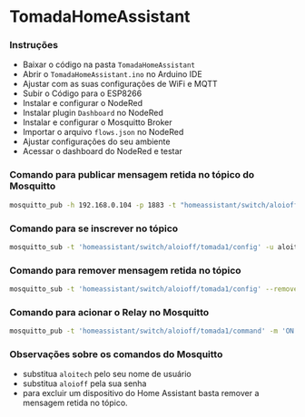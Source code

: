 # TomadaHomeAssistant

### Instruções

- Baixar o código na pasta `TomadaHomeAssistant`
- Abrir o `TomadaHomeAssistant.ino` no Arduino IDE
- Ajustar com as suas configurações de WiFi e MQTT
- Subir o Código para o ESP8266
- Instalar e configurar o NodeRed
- Instalar plugin `Dashboard` no NodeRed
- Instalar e configurar o Mosquitto Broker
- Importar o arquivo `flows.json` no NodeRed
- Ajustar configurações do seu ambiente
- Acessar o dashboard do NodeRed e testar

### Comando para publicar mensagem retida no tópico do Mosquitto

```sh
mosquitto_pub -h 192.168.0.104 -p 1883 -t "homeassistant/switch/aloioff/tomada1/config" -m '{"unique_id": "tomada_escritorio", "device_class": "switch", "name": "Tomada Inteligente", "state_topic": "aloioff/tomada1", "command_topic": "aloioff/tomada1", "payload_on": "ON", "payload_off": "OFF", "state_on": "ON", "state_off": "OFF" }' -u aloitech -P aloioff -r
```

### Comando para se inscrever no tópico

```sh
mosquitto_sub -t 'homeassistant/switch/aloioff/tomada1/config' -u aloitech -P aloioff
```

### Comando para remover mensagem retida no tópico

```sh
mosquitto_sub -t 'homeassistant/switch/aloioff/tomada1/config' --remove-retained -u aloitech -P aloioff
```

### Comando para acionar o Relay no Mosquitto

```sh
mosquitto_pub -t 'homeassistant/switch/aloioff/tomada1/command' -m 'ON' -u aloitech -P aloioff
```

### Observações sobre os comandos do Mosquitto

- substitua `aloitech` pelo seu nome de usuário
- substitua `aloioff` pela sua senha
- para excluir um dispositivo do Home Assistant basta remover a mensagem retida no tópico.
